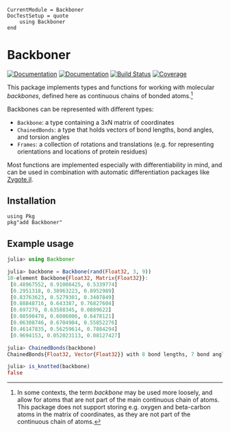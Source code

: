 ```@meta
CurrentModule = Backboner
DocTestSetup = quote
    using Backboner
end
```

# Backboner

[![Documentation](https://img.shields.io/badge/docs-stable-blue.svg)](https://MurrellGroup.github.io/Backboner.jl/stable/)
[![Documentation](https://img.shields.io/badge/docs-dev-blue.svg)](https://MurrellGroup.github.io/Backboner.jl/dev/)
[![Build Status](https://github.com/MurrellGroup/Backboner.jl/actions/workflows/CI.yml/badge.svg?branch=main)](https://github.com/MurrellGroup/Backboner.jl/actions/workflows/CI.yml?query=branch%3Amain)
[![Coverage](https://codecov.io/gh/MurrellGroup/Backboner.jl/branch/main/graph/badge.svg)](https://codecov.io/gh/MurrellGroup/Backboner.jl)

This package implements types and functions for working with molecular *backbones*, defined here as continuous chains of bonded atoms.[^1]

Backbones can be represented with different types:
- `Backbone`: a type containing a 3xN matrix of coordinates
- `ChainedBonds`: a type that holds vectors of bond lengths, bond angles, and torsion angles
- `Frames`: a collection of rotations and translations (e.g. for representing orientations and locations of protein residues)

Most functions are implemented especially with differentiability in mind, and can be used in combination with automatic differentiation packages like [Zygote.jl](https://github.com/FluxML/Zygote.jl).

## Installation

```
using Pkg
pkg"add Backboner"
```

## Example usage

```julia
julia> using Backboner

julia> backbone = Backbone(rand(Float32, 3, 9))
10-element Backbone{Float32, Matrix{Float32}}:
 [0.48967552, 0.91008425, 0.5339774]
 [0.2951318, 0.38963223, 0.8952989]
 [0.83763623, 0.5279301, 0.3407849]
 [0.88848716, 0.643387, 0.76827604]
 [0.697279, 0.63588345, 0.0889622]
 [0.08590478, 0.6086006, 0.6478121]
 [0.06308746, 0.6704904, 0.55852276]
 [0.46147835, 0.56259614, 0.7884294]
 [0.9694153, 0.052023113, 0.08127427]

julia> ChainedBonds(backbone)
ChainedBonds{Float32, Vector{Float32}} with 8 bond lengths, 7 bond angles, and 6 torsion angles

julia> is_knotted(backbone)
false
```

[^1]: In some contexts, the term *backbone* may be used more loosely, and allow for atoms that are not part of the main continuous chain of atoms. This package does not support storing e.g. oxygen and beta-carbon atoms in the matrix of coordinates, as they are not part of the continuous chain of atoms.
